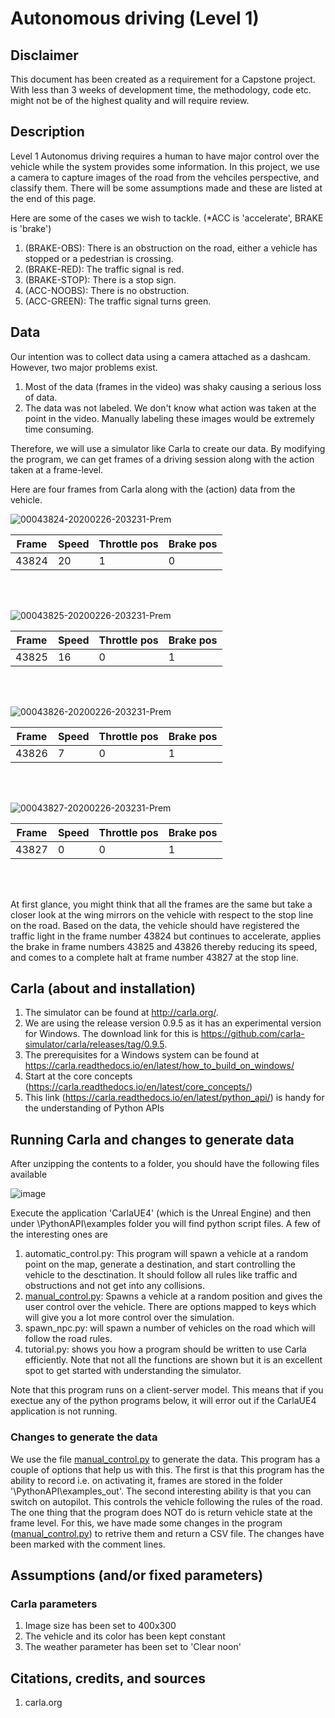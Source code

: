 # Autonomous driving (Level 1)
## Disclaimer
This document has been created as a requirement for a Capstone project. With less than 3 weeks of development time, the methodology, code etc. might not be of the highest quality and will require review.

## Description
Level 1 Autonomus driving requires a human to have major control over the vehicle while the system provides some information. In this project, we use a camera to capture images of the road from the vehciles perspective, and classify them. There will be some assumptions made and these are listed at the end of this page. 

Here are some of the cases we wish to tackle. (*ACC is 'accelerate', BRAKE is 'brake')
  1. (BRAKE-OBS): There is an obstruction on the road, either a vehicle has stopped or a pedestrian is crossing. 
  2. (BRAKE-RED): The traffic signal is red.
  3. (BRAKE-STOP): There is a stop sign.
  4. (ACC-NOOBS): There is no obstruction.
  5. (ACC-GREEN): The traffic signal turns green.
  
## Data
Our intention was to collect data using a camera attached as a dashcam. However, two major problems exist. 
  1. Most of the data (frames in the video) was shaky causing a serious loss of data. 
  2. The data was not labeled. We don't know what action was taken at the point in the video. Manually labeling these images would be extremely time consuming.
  
Therefore, we will use a simulator like Carla to create our data. By modifying the program, we can get frames of a driving session along with the action taken at a frame-level. 

Here are four frames from Carla along with the (action) data from the vehicle. 

![00043824-20200226-203231-Prem](https://user-images.githubusercontent.com/41816491/75571162-a616f180-5a26-11ea-8ca4-d5b96b742fb3.png)

| Frame         | Speed         | Throttle pos  | Brake pos     |
| ------------- | ------------- | ------------- | ------------- |
| 43824         | 20            | 1             | 0             |

<br/>
<br/>

![00043825-20200226-203231-Prem](https://user-images.githubusercontent.com/41816491/75571198-b4650d80-5a26-11ea-802c-fabf6d052753.png)

| Frame         | Speed         | Throttle pos  | Brake pos     |
| ------------- | ------------- | ------------- | ------------- |
| 43825         | 16            | 0             | 1             |

<br/>
<br/>

![00043826-20200226-203231-Prem](https://user-images.githubusercontent.com/41816491/75571203-b7f89480-5a26-11ea-906e-d74dd41d48f5.png)

| Frame         | Speed         | Throttle pos  | Brake pos     |
| ------------- | ------------- | ------------- | ------------- |
| 43826         | 7             | 0             | 1             |

<br/>
<br/>

![00043827-20200226-203231-Prem](https://user-images.githubusercontent.com/41816491/75571210-bb8c1b80-5a26-11ea-8f41-f9262fa278a9.png)

| Frame         | Speed         | Throttle pos  | Brake pos     |
| ------------- | ------------- | ------------- | ------------- |
| 43827         | 0             | 0             | 1             |

<br/>
<br/>

At first glance, you might think that all the frames are the same but take a closer look at the wing mirrors on the vehicle with respect to the stop line on the road. Based on the data, the vehicle should have registered the traffic light in the frame number 43824 but continues to accelerate, applies the brake in frame numbers 43825 and 43826 thereby reducing its speed, and comes to a complete halt at frame number 43827 at the stop line. 

## Carla (about and installation)
  1. The simulator can be found at http://carla.org/. 
  2. We are using the release version 0.9.5 as it has an experimental version for Windows. The download link for this is https://github.com/carla-simulator/carla/releases/tag/0.9.5. 
  3. The prerequisites for a Windows system can be found at https://carla.readthedocs.io/en/latest/how_to_build_on_windows/
  4. Start at the core concepts (https://carla.readthedocs.io/en/latest/core_concepts/)
  5. This link (https://carla.readthedocs.io/en/latest/python_api/) is handy for the understanding of Python APIs
  
## Running Carla and changes to generate data
After unzipping the contents to a folder, you should have the following files available 

![image](https://user-images.githubusercontent.com/41816491/75577347-d616c280-5a2f-11ea-931d-95cabb92a80a.png)

Execute the application 'CarlaUE4' (which is the Unreal Engine) and then under \PythonAPI\examples folder you will find python script files. A few of the interesting ones are 
  1. automatic_control.py: This program will spawn a vehicle at a random point on the map, generate a destination, and start controlling the vehicle to the desctination. It should follow all rules like traffic and obstructions and not get into any collisions. 
  2. [manual_control.py](../master/code_files/manual_control.py): Spawns a vehicle at a random position and gives the user control over the vehicle. There are options mapped to keys which will give you a lot more control over the simulation. 
  3. spawn_npc.py: will spawn a number of vehicles on the road which will follow the road rules. 
  4. tutorial.py: shows you how a program should be written to use Carla efficiently. Note that not all the functions are shown but it is an excellent spot to get started with understanding the simulator.

Note that this program runs on a client-server model. This means that if you exectue any of the python programs below, it will error out if the CarlaUE4 application is not running.

### Changes to generate the data
We use the file [manual_control.py](../master/code_files/manual_control.py) to generate the data. This program has a couple of options that help us with this. The first is that this program has the ability to record i.e. on activating it, frames are stored in the folder '\PythonAPI\examples\_out'. The second interesting ability is that you can switch on autopilot. This controls the vehicle following the rules of the road. The one thing that the program does NOT do is return vehicle state at the frame level. For this, we have made some changes in the program ([manual_control.py](../master/code_files/manual_control.py)) to retrive them and return a CSV file. The changes have been marked with the comment lines. 

## Assumptions (and/or fixed parameters)
### Carla parameters
  1. Image size has been set to 400x300
  2. The vehicle and its color has been kept constant
  3. The weather parameter has been set to 'Clear noon' 
  
## Citations, credits, and sources
1. carla.org 
  

